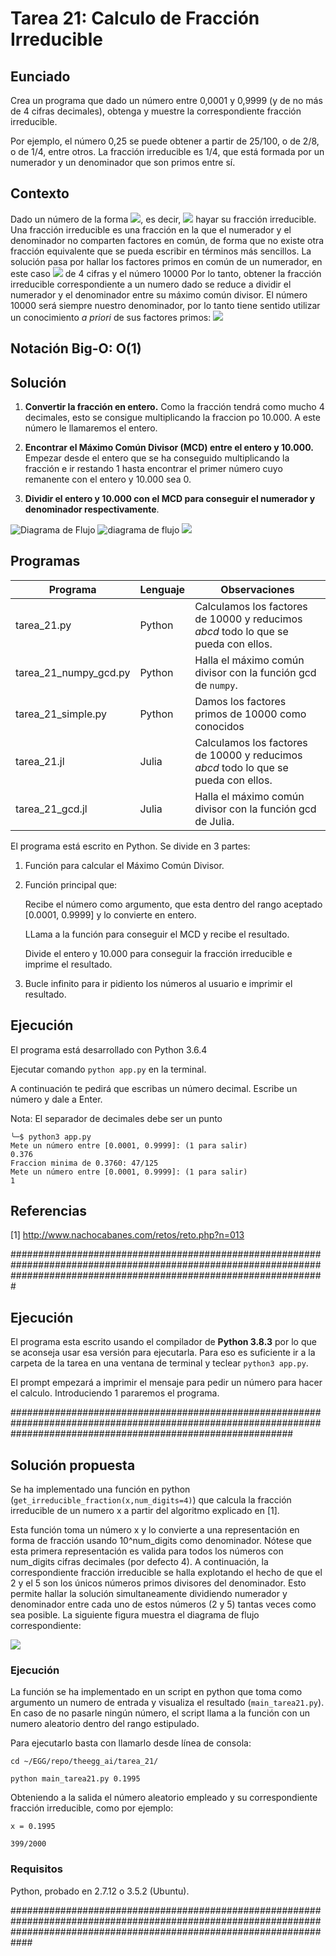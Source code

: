 # Tarea 21: Calculo de Fracción Irreducible

## Eunciado
Crea un programa que dado un número entre 0,0001 y 0,9999 (y de no más de 4 cifras decimales), obtenga y muestre la correspondiente fracción irreducible.

Por ejemplo, el número 0,25 se puede obtener a partir de 25/100, o de 2/8, o de 1/4, entre otros. La fracción irreducible es 1/4, que está formada por un numerador y un denominador que son primos entre sí.

## Contexto

Dado un número de la forma <img src="https://render.githubusercontent.com/render/math?math=0.abcd">, es decir, <img src="https://render.githubusercontent.com/render/math?math=\frac{abcd}{10000}"> hayar su fracción irreducible.
Una fracción irreducible es una fracción en la que el numerador y el denominador no comparten factores en común, de forma que no existe otra fracción equivalente que se pueda escribir en términos más sencillos.
La solución pasa por hallar los factores primos en común de un numerador, en este caso <img src="https://render.githubusercontent.com/render/math?math=abcd"> de 4 cifras y el número 10000
Por lo tanto, obtener la fracción irreducible correspondiente a un numero dado se reduce a dividir el numerador y el denominador entre su máximo común divisor.
El número 10000 será siempre nuestro denominador, por lo tanto tiene sentido utilizar un conocimiento *a priori* de sus factores primos:
<img src="https://render.githubusercontent.com/render/math?math=10000 = 5^4 \cdot 2^4 = 5 \cdot 5 \cdot 5 \cdot 5 \cdot 2 \cdot 2 \cdot 2 \cdot 2">

## Notación Big-O: O(1)

## Solución

1. **Convertir la fracción en entero.** Como la fracción tendrá como mucho 4 decimales, esto se consigue multiplicando la fraccion po 10.000. A este número le llamaremos el entero.

2. **Encontrar el Máximo Común Divisor (MCD) entre el entero y 10.000.** Empezar desde el entero que se ha conseguido multiplicando la fracción e ir restando 1 hasta encontrar el primer número cuyo remanente con el entero y 10.000 sea 0.

3. **Dividir el entero y 10.000 con el MCD para conseguir el numerador y denominador respectivamente**.

![Diagrama de Flujo](tarea21_diagramaFlujo.png)
![diagrama de flujo](https://drive.google.com/uc?export=view&id=1g76tF9j2ljuqHCZH9eKPB8ssEx1AKeU7)
![ ](https://raw.githubusercontent.com/dmaestrow/theegg_ai/master/tarea_21/flowchart_%2321.png)

## Programas

| Programa              | Lenguaje | Observaciones                                                                       |
|-----------------------|----------|-------------------------------------------------------------------------------------|
| tarea_21.py           | Python   | Calculamos los factores de 10000 y reducimos *abcd* todo lo que se pueda con ellos. |
| tarea_21_numpy_gcd.py | Python   | Halla el máximo común divisor con la función gcd de ``numpy``.                      | 
| tarea_21_simple.py    | Python   | Damos los factores primos de 10000 como conocidos                                   | 
| tarea_21.jl           | Julia    | Calculamos los factores de 10000 y reducimos *abcd* todo lo que se pueda con ellos. |
| tarea_21_gcd.jl       | Julia    | Halla el máximo común divisor con la función gcd de Julia.                          |


El programa está escrito en Python. Se divide en 3 partes:

1. Función para calcular el Máximo Común Divisor.

2. Función principal que:

   Recibe el número como argumento, que esta dentro del rango aceptado [0.0001, 0.9999] y lo convierte en entero.

   LLama a la función para conseguir el MCD y recibe el resultado.

   Divide el entero y 10.000 para conseguir la fracción irreducible e imprime el resultado.

3. Bucle infinito para ir pidiento los números al usuario e imprimir el resultado.

## Ejecución



El programa está desarrollado con Python 3.6.4

Ejecutar comando `python app.py` en la terminal.

A continuación te pedirá que escribas un número decimal. Escribe un número y dale a Enter.

Nota: El separador de decimales debe ser un punto

```console
╰─$ python3 app.py
Mete un número entre [0.0001, 0.9999]: (1 para salir)
0.376
Fraccion minima de 0.3760: 47/125
Mete un número entre [0.0001, 0.9999]: (1 para salir)
1
```

## Referencias
[1] http://www.nachocabanes.com/retos/reto.php?n=013

#########################################################################################################################################################################






## Ejecución

El programa esta escrito usando el compilador de **Python 3.8.3** por lo que se aconseja usar esa versión para ejecutarla. Para eso es suficiente ir a la carpeta de la tarea en una ventana de terminal y teclear `python3 app.py`.

El prompt empezará a imprimir el mensaje para pedir un número para hacer el calculo. Introduciendo 1 pararemos el programa.



###################################################################################################################################################################



## Solución propuesta

Se ha implementado una función en python (`get_irreducible_fraction(x,num_digits=4)`) que calcula la fracción irreducible de un numero x a partir del algoritmo explicado en [1].

Esta función toma un número x y lo convierte a una representación en forma de fracción usando 10^num_digits como denominador.
Nótese que esta primera representación es valida para todos los números con num_digits cifras decimales (por defecto 4).
A continuación, la correspondiente fracción irreducible se halla explotando el hecho de que el 2 y el 5 son los únicos números primos divisores del denominador.
Esto permite hallar la solución simultaneamente dividiendo numerador y denominador entre cada uno de estos números (2 y 5) tantas veces como sea posible. La siguiente figura muestra el diagrama de flujo correspondiente:


![ ](https://raw.githubusercontent.com/dmaestrow/theegg_ai/master/tarea_21/flowchart_%2321.png)


### Ejecución   

La función se ha implementado en un script en python que toma como argumento un numero de entrada y visualiza el resultado (`main_tarea21.py`). 
En caso de no pasarle ningún número, el script llama a la función con un numero aleatorio dentro del rango estipulado. 

Para ejecutarlo basta con llamarlo desde línea de consola:

```
cd ~/EGG/repo/theegg_ai/tarea_21/
```

```
python main_tarea21.py 0.1995
```

Obteniendo a la salida el número aleatorio empleado y su correspondiente fracción irreducible, como por ejemplo:


```
x = 0.1995
```

```
399/2000
```
### Requisitos
Python, probado en 2.7.12 o 3.5.2 (Ubuntu).




############################################################################################################################################################################